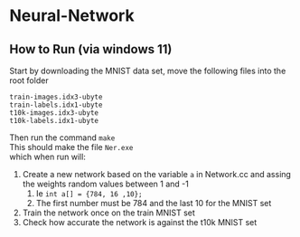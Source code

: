 # Neural-Network
## How to Run (via windows 11)
Start by downloading the MNIST data set, move the following files into the root folder
```
train-images.idx3-ubyte
train-labels.idx1-ubyte
t10k-images.idx3-ubyte
t10k-labels.idx1-ubyte
```
Then run the command `make`  
This should make the file `Ner.exe`  
which when run will:  
1) Create a new network based on the variable `a` in Network.cc and assing the weights random values between 1 and -1
   1) Ie `int a[] = {784, 16 ,10};`
   2) The first number must be 784 and the last 10 for the MNIST set
2) Train the network once on the train MNIST set
3) Check how accurate the network is against the t10k MNIST set

